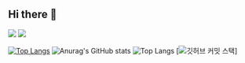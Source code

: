 ## Hi there 👋

<!--
**mun-gio/mun-gio** is a ✨ _special_ ✨ repository because its `README.md` (this file) appears on your GitHub profile.

Here are some ideas to get you started:

- 🔭 I’m currently working on ...
- 🌱 I’m currently learning ...
- 👯 I’m looking to collaborate on ...
- 🤔 I’m looking for help with ...
- 💬 Ask me about ...
- 📫 How to reach me: ...
- 😄 Pronouns: ...
- ⚡ Fun fact: ...
-->
<img src="https://capsule-render.vercel.app/api?type=waving&&color=BDBDC8&height=150&section=header" />
<a href="https://www.instagram.com/"><img src="https://img.shields.io/badge/Instagram-E4405F?style=flat-square&logo=Instagram&logoColor=white"/>
</a>

[![Top Langs](https://github-readme-stats.vercel.app/api/top-langs/?username=mun-gio)](https://github.com/anuraghazra/github-readme-stats)
![Anurag's GitHub stats](https://github-readme-stats.vercel.app/api?username=mun-gio&hide=contribs,prs&show_icons=true&theme=graywhite)
![Top Langs](https://github-readme-stats.vercel.app/api/top-langs/?username=mun-gio&layout=compact)
[![깃허브 커밋 스택](https://streak-stats.demolab.com?user=mun-gio&theme=transparent&locale=ko)]
